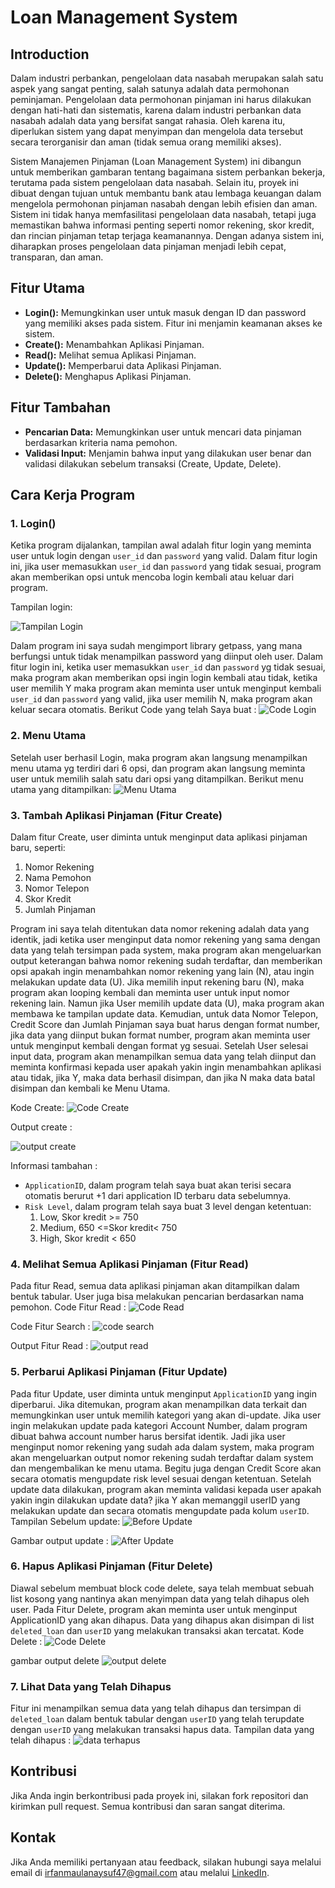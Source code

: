 # Loan Management System

## Introduction
Dalam industri perbankan, pengelolaan data nasabah merupakan salah satu aspek yang sangat penting, salah satunya adalah data permohonan peminjaman. Pengelolaan data permohonan pinjaman ini harus dilakukan dengan hati-hati dan sistematis, karena dalam industri perbankan data nasabah adalah data yang bersifat sangat rahasia. Oleh karena itu, diperlukan sistem yang dapat menyimpan dan mengelola data tersebut secara terorganisir dan aman (tidak semua orang memiliki akses).

Sistem Manajemen Pinjaman (Loan Management System) ini dibangun untuk memberikan gambaran tentang bagaimana sistem perbankan bekerja, terutama pada sistem pengelolaan data nasabah. Selain itu, proyek ini dibuat dengan tujuan untuk membantu bank atau lembaga keuangan dalam mengelola permohonan pinjaman nasabah dengan lebih efisien dan aman. Sistem ini tidak hanya memfasilitasi pengelolaan data nasabah, tetapi juga memastikan bahwa informasi penting seperti nomor rekening, skor kredit, dan rincian pinjaman tetap terjaga keamanannya. Dengan adanya sistem ini, diharapkan proses pengelolaan data pinjaman menjadi lebih cepat, transparan, dan aman.

## Fitur Utama
- **Login():** Memungkinkan user untuk masuk dengan ID dan password yang memiliki akses pada sistem. Fitur ini menjamin keamanan akses ke sistem.
- **Create():** Menambahkan Aplikasi Pinjaman.
- **Read():** Melihat semua Aplikasi Pinjaman.
- **Update():** Memperbarui data Aplikasi Pinjaman.
- **Delete():** Menghapus Aplikasi Pinjaman.

## Fitur Tambahan
- **Pencarian Data:** Memungkinkan user untuk mencari data pinjaman berdasarkan kriteria nama pemohon.
- **Validasi Input:** Menjamin bahwa input yang dilakukan user benar dan validasi dilakukan sebelum transaksi (Create, Update, Delete).

## Cara Kerja Program

### 1. Login()
Ketika program dijalankan, tampilan awal adalah fitur login yang meminta user untuk login dengan `user_id` dan `password` yang valid. Dalam fitur login ini, jika user memasukkan `user_id` dan `password` yang tidak sesuai, program akan memberikan opsi untuk mencoba login kembali atau keluar dari program.

Tampilan login:

![Tampilan Login](./images/login.png)

Dalam program ini saya sudah mengimport library getpass, yang mana berfungsi untuk tidak menampilkan password yang diinput oleh user.
Dalam fitur login ini, ketika user memasukkan `user_id` dan `password` yg tidak sesuai, maka program akan memberikan opsi ingin login kembali atau tidak, ketika user memilih Y maka program akan meminta user untuk menginput kembali `user_id` dan `password` yang valid, jika user memilih N, maka program akan keluar secara otomatis. Berikut Code yang telah Saya buat :
![Code Login](./images/login-code.png)

### 2. Menu Utama
Setelah user berhasil Login, maka program akan langsung menampilkan menu utama yg terdiri dari 6 opsi, dan program akan langsung meminta user untuk memilih salah satu dari opsi yang ditampilkan.
Berikut menu utama yang ditampilkan:
![Menu Utama](./images/menu-utama.png)

### 3. Tambah Aplikasi Pinjaman (Fitur Create)
Dalam fitur Create, user diminta untuk menginput data aplikasi pinjaman baru, seperti:
1. Nomor Rekening
2. Nama Pemohon
3. Nomor Telepon
4. Skor Kredit
5. Jumlah Pinjaman

Program ini saya telah ditentukan data nomor rekening adalah data yang identik, jadi ketika user menginput data nomor rekening yang sama dengan data yang telah tersimpan pada system, maka program akan mengeluarkan output keterangan bahwa nomor rekening sudah terdaftar, dan memberikan opsi apakah ingin menambahkan nomor rekening yang lain (N), atau ingin melakukan update data (U). Jika memilih input rekening baru (N), maka program akan looping kembali dan meminta user untuk input nomor rekening lain. Namun jika User memilih update data (U), maka program akan membawa ke tampilan update data. Kemudian, untuk data Nomor Telepon, Credit Score dan Jumlah Pinjaman saya buat harus dengan format number, jika data yang diinput bukan format number, program akan meminta user untuk menginput kembali dengan format yg sesuai. Setelah User selesai input data, program akan menampilkan semua data yang telah diinput dan meminta konfirmasi kepada user apakah yakin ingin menambahkan aplikasi atau tidak, jika Y, maka data berhasil disimpan, dan jika N maka data batal disimpan dan kembali ke Menu Utama.

Kode Create:
![Code Create](./images/create-code.png)


Output create :

![output create](./images/create-output.png)

Informasi tambahan :
- ``ApplicationID``, dalam program telah saya buat akan terisi secara otomatis berurut +1 dari application ID terbaru data sebelumnya.
- ``Risk Level``, dalam program telah saya buat 3 level dengan ketentuan:
    1. Low, Skor kredit >= 750
    2. Medium, 650 <=Skor kredit< 750 
    3. High, Skor kredit < 650


### 4. Melihat Semua Aplikasi Pinjaman (Fitur Read)
Pada fitur Read, semua data aplikasi pinjaman akan ditampilkan dalam bentuk tabular. User juga bisa melakukan pencarian berdasarkan nama pemohon.
Code Fitur Read :
![Code Read](./images/read-code.png)

Code Fitur Search :
![code search](./images/search-code.png)

Output Fitur Read :
![output read](./images/read-output.png)

### 5. Perbarui Aplikasi Pinjaman (Fitur Update)
Pada fitur Update, user diminta untuk menginput ``ApplicationID`` yang ingin diperbarui. Jika ditemukan, program akan menampilkan data terkait dan memungkinkan user untuk memilih kategori yang akan di-update.
Jika user ingin melakukan update pada kategori Account Number, dalam program dibuat bahwa account number harus bersifat identik. Jadi jika user menginput nomor rekening yang sudah ada dalam system, maka program akan mengeluarkan output nomor rekening sudah terdaftar dalam system dan mengembalikan ke menu utama. Begitu juga dengan Credit Score akan secara otomatis mengupdate risk level sesuai dengan ketentuan. Setelah update data dilakukan, program akan meminta validasi kepada user apakah yakin ingin dilakukan update data? jika Y akan memanggil userID yang melakukan update dan secara otomatis mengupdate pada kolum `userID`.
Tampilan Sebelum update:
![Before Update](./images/update.png)

Gambar output update :
![After Update](./images/update-after.png)

### 6. Hapus Aplikasi Pinjaman (Fitur Delete)
Diawal sebelum membuat block code delete, saya telah membuat sebuah list kosong yang nantinya akan menyimpan data yang telah dihapus oleh user.
Pada Fitur Delete, program akan meminta user untuk menginput ApplicationID yang akan dihapus. Data yang dihapus akan disimpan di list `deleted_loan` dan `userID` yang melakukan transaksi akan tercatat.
Kode Delete :
![Code Delete](./images/delete-code.png)

gambar output delete
![output delete](./images/delete-output.png)

### 7. Lihat Data yang Telah Dihapus
Fitur ini menampilkan semua data yang telah dihapus dan tersimpan di `deleted_loan` dalam bentuk tabular dengan `userID` yang telah terupdate dengan `userID` yang melakukan transaksi hapus data.
Tampilan data yang telah dihapus :
![data terhapus](./images/view-deleted.png)

## Kontribusi
Jika Anda ingin berkontribusi pada proyek ini, silakan fork repositori dan kirimkan pull request. Semua kontribusi dan saran sangat diterima.

## Kontak
Jika Anda memiliki pertanyaan atau feedback, silakan hubungi saya melalui email di irfanmaulanaysuf47@gmail.com atau melalui [LinkedIn](https://www.linkedin.com/in/irfanmaulanayusuf).

